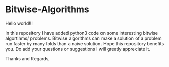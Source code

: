 # Bitwise-Algorithms

Hello world!!!

In this repository I have added python3 code on some interesting bitwise algortihms/ problems. Bitwise algorithms can make a solution of a problem run faster by many folds than a naive solution.
Hope this repository benefits you. Do add your questions or suggestions I will greatly appreciate it.

Thanks and Regards,

